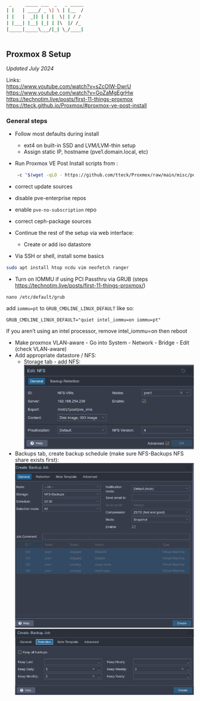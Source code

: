 ```bash
 _     _____ ___  _   _ _____
| |   | ____/ _ \| \ | |__  /
| |   |  _|| | | |  \| | / / 
| |___| |__| |_| | |\  |/ /_ 
|_____|_____\___/|_| \_/____|
                             
```

## Proxmox 8 Setup
_Updated July 2024_

Links:  
https://www.youtube.com/watch?v=sZcOlW-DwrU
https://www.youtube.com/watch?v=GoZaMgEgrHw
https://technotim.live/posts/first-11-things-proxmox
https://tteck.github.io/Proxmox/#proxmox-ve-post-install

### General steps
- Follow most defaults during install
	+ ext4 on built-in SSD and LVM/LVM-thin setup
	+ Assign static IP, hostname (pve1.domain.local, etc)

- Run Proxmox VE Post Install scripts from :
```bash
    -c "$(wget -qLO - https://github.com/tteck/Proxmox/raw/main/misc/post-pve-install.sh)"
```
- correct update sources
- disable pve-enterprise repos
- enable `pve-no-subscription` repo
- correct ceph-package sources

- Continue the rest of the setup via web interface:
	+ Create or add iso datastore
- Via SSH or shell, install some basics
```bash
sudo apt install htop ncdu vim neofetch ranger
```
- Turn on IOMMU if using PCI Passthru via GRUB (steps https://technotim.live/posts/first-11-things-proxmox/)
```shell
nano /etc/default/grub
```
add `iommu=pt` to `GRUB_CMDLINE_LINUX_DEFAULT` like so:

```shell 
GRUB_CMDLINE_LINUX_DEFAULT="quiet intel_iommu=on iommu=pt"
```

If you aren’t using an intel processor, remove intel_iommu=on
then reboot

- Make proxmox VLAN-aware - Go into System - Network - Bridge - Edit (check VLAN-aware)
- Add appropriate datastore / NFS:
	+ Storage tab - add NFS: ![IMAGE](./proxmox_screenshots/proxmox-nfs.png)
- Backups tab, create backup schedule (make sure NFS-Backups NFS share exists first):
	![IMAGE](./proxmox_screenshots/proxmox-backups.png)
	![IMAGE](./proxmox_screenshots/proxmox-backups2.png)